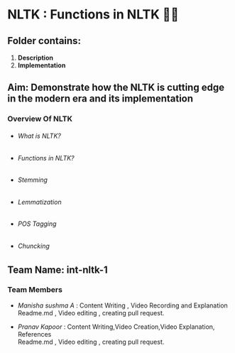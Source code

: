 # NLTK : Functions in NLTK 👩‍💻
## **Folder contains**:
1. **Description** 
2. **Implementation**

## **Aim**: **Demonstrate how the NLTK is cutting edge in the modern era and its implementation**
### Overview Of NLTK
* ###### What is NLTK?
* ###### Functions in NLTK?
* ###### Stemming
* ###### Lemmatization
* ###### POS Tagging
* ###### Chuncking


## **Team Name**: int-nltk-1

### Team Members
* *Manisha sushma A*   :  Content Writing , Video Recording and Explanation   
Readme.md , Video editing , creating pull request.

* *Pranav Kapoor*   :  Content Writing,Video Creation,Video Explanation, References  
Readme.md , Video editing , creating pull request.

